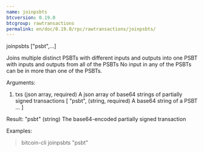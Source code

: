 ```yaml
---
name: joinpsbts
btcversion: 0.19.0
btcgroup: rawtransactions
permalink: en/doc/0.19.0/rpc/rawtransactions/joinpsbts/
---
```


joinpsbts ["psbt",...]

Joins multiple distinct PSBTs with different inputs and outputs into one PSBT with inputs and outputs from all of the PSBTs
No input in any of the PSBTs can be in more than one of the PSBTs.

Arguments:
1. txs            (json array, required) A json array of base64 strings of partially signed transactions
     [
       "psbt",    (string, required) A base64 string of a PSBT
       ...
     ]

Result:
  "psbt"          (string) The base64-encoded partially signed transaction

Examples:
> bitcoin-cli joinpsbts "psbt"


